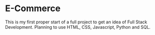 # E-Commerce

This is my first proper start of a full project to get an idea of Full Stack Development. Planning to use HTML, CSS, Javascript, Python and SQL.


 
